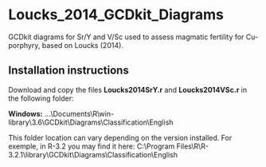 # Loucks_2014_GCDkit_Diagrams
GCDkit diagrams for Sr/Y and V/Sc used to assess magmatic fertility for Cu-porphyry, based on Loucks (2014).

## Installation instructions

Download and copy the files **Loucks2014SrY.r** and **Loucks2014VSc.r** in the following folder:

**Windows:**
...\Documents\R\win-library\3.6\GCDkit\Diagrams\Classification\English

This folder location can vary depending on the version installed. For exemple, in R-3.2 you may find it here:
C:\Program Files\R\R-3.2.1\library\GCDkit\Diagrams\Classification\English


